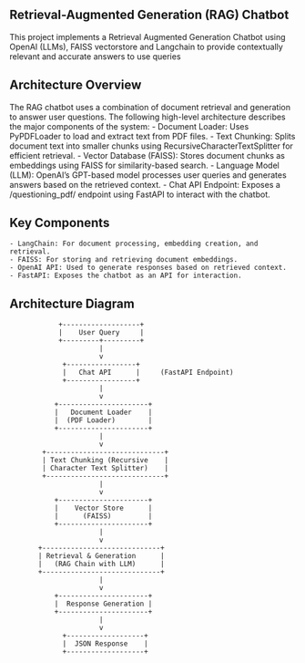 ## Retrieval-Augmented Generation (RAG) Chatbot
This project implements a Retrieval Augmented Generation Chatbot using OpenAI (LLMs), FAISS vectorstore and Langchain to provide contextually relevant and accurate answers to use queries
## Architecture Overview
The RAG chatbot uses a combination of document retrieval and generation to answer user questions. The following high-level architecture describes the major components of the system:
    - Document Loader: Uses PyPDFLoader to load and extract text from PDF files.
    - Text Chunking: Splits document text into smaller chunks using RecursiveCharacterTextSplitter for efficient retrieval.
    - Vector Database (FAISS): Stores document chunks as embeddings using FAISS for similarity-based search.
    - Language Model (LLM): OpenAI’s GPT-based model processes user queries and generates answers based on the retrieved context.
    - Chat API Endpoint: Exposes a /questioning_pdf/ endpoint using FastAPI to interact with the chatbot.
## Key Components
    - LangChain: For document processing, embedding creation, and retrieval.
    - FAISS: For storing and retrieving document embeddings.
    - OpenAI API: Used to generate responses based on retrieved context.
    - FastAPI: Exposes the chatbot as an API for interaction.
## Architecture Diagram

                +-------------------+
                |    User Query     |
                +---------+---------+
                          |
                          v
                 +-----------------+
                 |   Chat API      |     (FastAPI Endpoint)
                 +-----------------+
                          |
                          v
               +----------------------+
               |   Document Loader    |
               |  (PDF Loader)        |
               +----------------------+
                          |
                          v
            +-----------------------------+
            | Text Chunking (Recursive    |
            | Character Text Splitter)    |
            +-----------------------------+
                          |
                          v
               +----------------------+
               |    Vector Store      |
               |      (FAISS)         |
               +----------------------+
                          |
                          v
           +-----------------------------+
           | Retrieval & Generation      |
           |   (RAG Chain with LLM)      |
           +-----------------------------+
                          |
                          v
               +----------------------+
               |  Response Generation |
               +----------------------+
                          |
                          v
                 +-------------------+
                 |  JSON Response    |
                 +-------------------+

